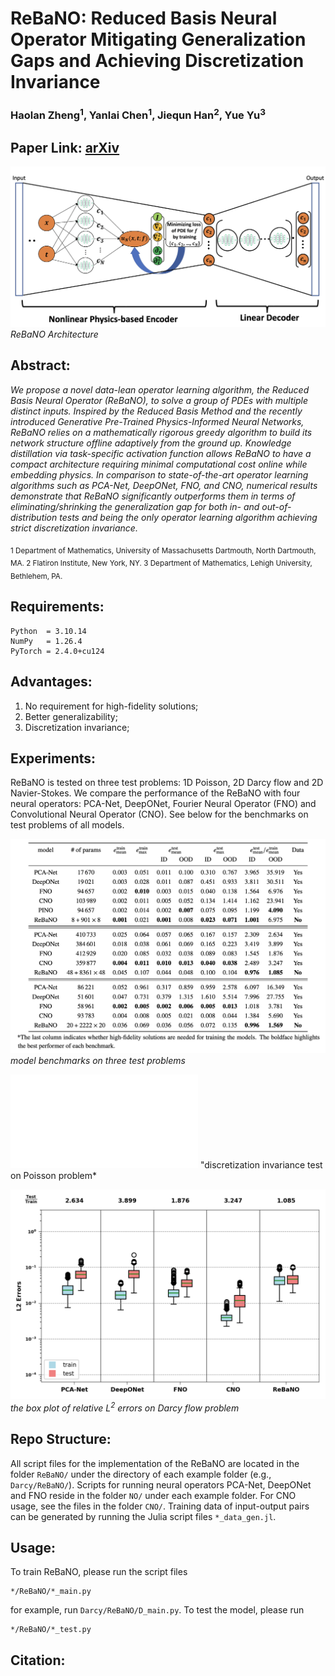 # ReBaNO: Reduced Basis Neural Operator Mitigating Generalization Gaps and Achieving Discretization Invariance

### Haolan Zheng<sup>1</sup>, Yanlai Chen<sup>1</sup>, Jiequn Han<sup>2</sup>, Yue Yu<sup>3</sup>

## Paper Link: [arXiv]()

![Image 1](figs/rebano_schematics.png)
*ReBaNO Architecture*

## Abstract:
<em>We propose a novel data-lean operator learning algorithm, the Reduced Basis Neural Operator (ReBaNO), to solve a group of PDEs with multiple distinct inputs. Inspired by the Reduced Basis Method and the recently introduced Generative Pre-Trained Physics-Informed Neural Networks, ReBaNO relies on a mathematically rigorous greedy algorithm to build its network structure offline adaptively from the ground up. Knowledge distillation via task-specific activation function allows ReBaNO to have a compact architecture requiring minimal computational cost online while embedding physics. In comparison to state-of-the-art operator learning algorithms such as PCA-Net, DeepONet, FNO, and CNO, numerical results demonstrate that ReBaNO significantly outperforms them in terms of eliminating/shrinking the generalization gap for both in- and out-of-distribution tests and being the only operator learning algorithm achieving strict discretization invariance. </em>


</sub></sub><sub>1</sup> Department of Mathematics, University of Massachusetts Dartmouth, North Dartmouth, MA. 2</sup> Flatiron Institute, New York, NY. 3</sup> Department of Mathematics, Lehigh University, Bethlehem, PA.</sub></sub><br>

## Requirements:
```
Python  = 3.10.14
NumPy   = 1.26.4
PyTorch = 2.4.0+cu124
```

## Advantages:
1. No requirement for high-fidelity solutions;
2. Better generalizability;
3. Discretization invariance;

## Experiments:
ReBaNO is tested on three test problems: 1D Poisson, 2D Darcy flow and 2D Navier-Stokes. We compare the performance of the ReBaNO with four neural operators: PCA-Net, DeepONet, Fourier Neural Operator (FNO) and Convolutional Neural Operator (CNO). See below for the benchmarks on test problems of all models. 

![Image 2](figs/rebano_benchmarks.png)
*model benchmarks on three test problems*

![Image 3](figs/discretization_invar_test.pdf)
"discretization invariance test on Poisson problem*

![Image 4](figs/Darcy_box_plot_relative_error.png)
*the box plot of relative L<sup>2</sup> errors on Darcy flow problem*

## Repo Structure:
All script files for the implementation of the ReBaNO are located in the folder `ReBaNO/` under the directory of each example folder (e.g., `Darcy/ReBaNO/`). Scripts for running neural operators PCA-Net, DeepONet and FNO reside in the folder `NO/` under each example folder. For CNO usage, see the files in the folder `CNO/`. Training data of input-output pairs can be generated by running the Julia script files `*_data_gen.jl`.  

## Usage:
To train ReBaNO, please run the script files 
```
*/ReBaNO/*_main.py
```
for example, run `Darcy/ReBaNO/D_main.py`.
To test the model, please run
```
*/ReBaNO/*_test.py
```

## Citation:





